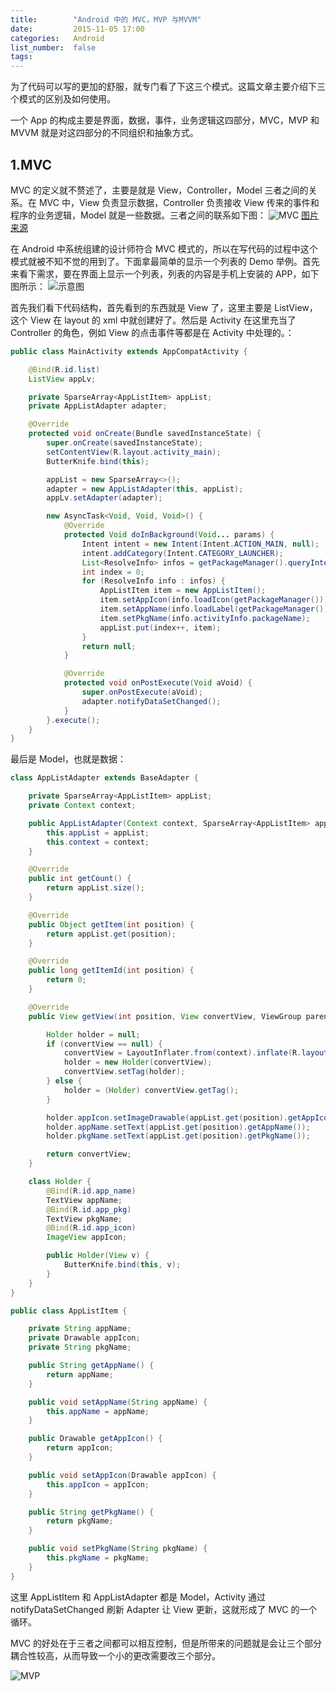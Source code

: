 ```yaml
---
title:        "Android 中的 MVC，MVP 与MVVM"
date:         2015-11-05 17:00
categories:   Android
list_number:  false
tags:
---
```


为了代码可以写的更加的舒服，就专门看了下这三个模式。这篇文章主要介绍下三个模式的区别及如何使用。

<!-- more -->

一个 App 的构成主要是界面，数据，事件，业务逻辑这四部分，MVC，MVP 和 MVVM 就是对这四部分的不同组织和抽象方式。

## 1.MVC
MVC 的定义就不赘述了，主要是就是 View，Controller，Model 三者之间的关系。在 MVC 中，View 负责显示数据，Controller 负责接收 View 传来的事件和程序的业务逻辑，Model 就是一些数据。三者之间的联系如下图：
![MVC](http://7xisp0.com1.z0.glb.clouddn.com/android_mvc.png)
[图片来源](https://stackoverflow.com/questions/2056/what-are-mvp-and-mvc-and-what-is-the-difference)

在 Android 中系统组建的设计师符合 MVC 模式的，所以在写代码的过程中这个模式就被不知不觉的用到了。下面拿最简单的显示一个列表的 Demo 举例。首先来看下需求，要在界面上显示一个列表，列表的内容是手机上安装的 APP，如下图所示：
![示意图](http://7xisp0.com1.z0.glb.clouddn.com/android_mvc_demo_pic.png)

首先我们看下代码结构，首先看到的东西就是 View 了，这里主要是 ListView，这个 View 在 layout 的 xml 中就创建好了。然后是 Activity 在这里充当了 Controller 的角色，例如 View 的点击事件等都是在 Activity 中处理的。：
```Java
public class MainActivity extends AppCompatActivity {

    @Bind(R.id.list)
    ListView appLv;

    private SparseArray<AppListItem> appList;
    private AppListAdapter adapter;

    @Override
    protected void onCreate(Bundle savedInstanceState) {
        super.onCreate(savedInstanceState);
        setContentView(R.layout.activity_main);
        ButterKnife.bind(this);

        appList = new SparseArray<>();
        adapter = new AppListAdapter(this, appList);
        appLv.setAdapter(adapter);

        new AsyncTask<Void, Void, Void>() {
            @Override
            protected Void doInBackground(Void... params) {
                Intent intent = new Intent(Intent.ACTION_MAIN, null);
                intent.addCategory(Intent.CATEGORY_LAUNCHER);
                List<ResolveInfo> infos = getPackageManager().queryIntentActivities(intent, PackageManager.MATCH_ALL);
                int index = 0;
                for (ResolveInfo info : infos) {
                    AppListItem item = new AppListItem();
                    item.setAppIcon(info.loadIcon(getPackageManager()));
                    item.setAppName(info.loadLabel(getPackageManager()).toString());
                    item.setPkgName(info.activityInfo.packageName);
                    appList.put(index++, item);
                }
                return null;
            }

            @Override
            protected void onPostExecute(Void aVoid) {
                super.onPostExecute(aVoid);
                adapter.notifyDataSetChanged();
            }
        }.execute();
    }
}
```
最后是 Model，也就是数据：
```Java
class AppListAdapter extends BaseAdapter {

    private SparseArray<AppListItem> appList;
    private Context context;

    public AppListAdapter(Context context, SparseArray<AppListItem> appList) {
        this.appList = appList;
        this.context = context;
    }

    @Override
    public int getCount() {
        return appList.size();
    }

    @Override
    public Object getItem(int position) {
        return appList.get(position);
    }

    @Override
    public long getItemId(int position) {
        return 0;
    }

    @Override
    public View getView(int position, View convertView, ViewGroup parent) {

        Holder holder = null;
        if (convertView == null) {
            convertView = LayoutInflater.from(context).inflate(R.layout.list_item_home, parent, false);
            holder = new Holder(convertView);
            convertView.setTag(holder);
        } else {
            holder = (Holder) convertView.getTag();
        }

        holder.appIcon.setImageDrawable(appList.get(position).getAppIcon());
        holder.appName.setText(appList.get(position).getAppName());
        holder.pkgName.setText(appList.get(position).getPkgName());

        return convertView;
    }

    class Holder {
        @Bind(R.id.app_name)
        TextView appName;
        @Bind(R.id.app_pkg)
        TextView pkgName;
        @Bind(R.id.app_icon)
        ImageView appIcon;

        public Holder(View v) {
            ButterKnife.bind(this, v);
        }
    }
}

public class AppListItem {

    private String appName;
    private Drawable appIcon;
    private String pkgName;

    public String getAppName() {
        return appName;
    }

    public void setAppName(String appName) {
        this.appName = appName;
    }

    public Drawable getAppIcon() {
        return appIcon;
    }

    public void setAppIcon(Drawable appIcon) {
        this.appIcon = appIcon;
    }

    public String getPkgName() {
        return pkgName;
    }

    public void setPkgName(String pkgName) {
        this.pkgName = pkgName;
    }
}
```
这里 AppListItem 和 AppListAdapter 都是 Model，Activity 通过 notifyDataSetChanged 刷新 Adapter 让 View 更新，这就形成了 MVC 的一个循环。

MVC 的好处在于三者之间都可以相互控制，但是所带来的问题就是会让三个部分耦合性较高，从而导致一个小的更改需要改三个部分。


![MVP](http://7xisp0.com1.z0.glb.clouddn.com/android_mvp.png)

